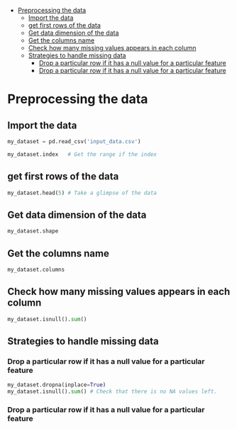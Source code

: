 <!--ts-->
   * [Preprocessing the data](#preprocessing-the-data)
      * [Import the data](#import-the-data)
      * [get first rows of the data](#get-first-rows-of-the-data)
      * [Get data dimension of the data](#get-data-dimension-of-the-data)
      * [Get the columns name](#get-the-columns-name)
      * [Check how many missing values appears in each column](#check-how-many-missing-values-appears-in-each-column)
      * [Strategies to handle missing data](#strategies-to-handle-missing-data)
         * [Drop a particular row if it has a null value for a particular feature](#drop-a-particular-row-if-it-has-a-null-value-for-a-particular-feature)
         * [Drop a particular row if it has a null value for a particular feature](#drop-a-particular-row-if-it-has-a-null-value-for-a-particular-feature-1)

<!-- Added by: gil_diy, at: 2019-10-28T09:40+02:00 -->

<!--te-->


# Preprocessing the data

## Import the data

```python
my_dataset = pd.read_csv('input_data.csv')

my_dataset.index   # Get the range if the index

```

## get first rows of the data
```python
my_dataset.head(5) # Take a glimpse of the data
```

## Get data dimension of the data
```python
my_dataset.shape
```

## Get the columns name
```python
my_dataset.columns
```

## Check how many missing values appears in each column
```python
my_dataset.isnull().sum()
```

## Strategies to handle missing data

### Drop a particular row if it has a null value for a particular feature
```python
my_dataset.dropna(inplace=True)
my_dataset.isnull().sum() # Check that there is no NA values left.
```

### Drop a particular row if it has a null value for a particular feature
